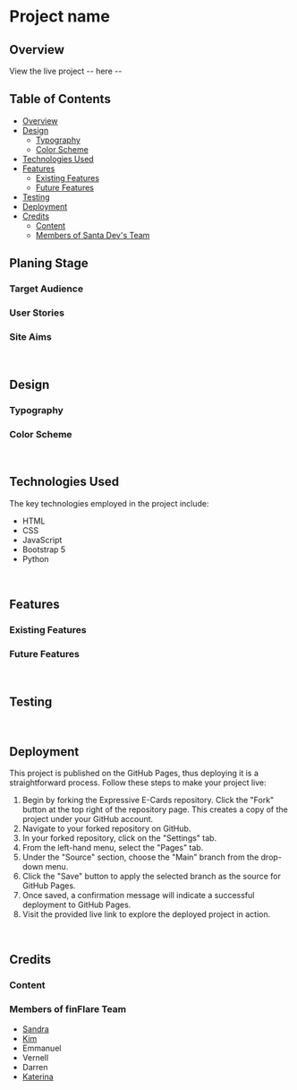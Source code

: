 # Project name

## Overview

View the live project -- here --

## Table of Contents

- [Overview](#overview)
- [Design](#design)
  - [Typography](#typography)
  - [Color Scheme](#color-scheme)
- [Technologies Used](#technologies-used)
- [Features](#features)
  - [Existing Features](#existing-features)
  - [Future Features](#future-features)
- [Testing](#testing)
- [Deployment](#deployment)
- [Credits](#credits)
  - [Content](#content)
  - [Members of Santa Dev's Team](#members-of-santa-devs-team)

## Planing Stage

### Target Audience

### User Stories

### Site Aims

<br>

## Design

### Typography

### Color Scheme

<br>

## Technologies Used

The key technologies employed in the project include:

- HTML
- CSS
- JavaScript
- Bootstrap 5
- Python

<br>

## Features

### Existing Features

### Future Features

<br>

## Testing

<br>

## Deployment

This project is published on the GitHub Pages, thus deploying it is a straightforward process. Follow these steps to make your project live:

1. Begin by forking the Expressive E-Cards repository. Click the "Fork" button at the top right of the repository page. This creates a copy of the project under your GitHub account.
2. Navigate to your forked repository on GitHub.
3. In your forked repository, click on the "Settings" tab.
4. From the left-hand menu, select the "Pages" tab.
5. Under the "Source" section, choose the "Main" branch from the drop-down menu.
6. Click the "Save" button to apply the selected branch as the source for GitHub Pages.
7. Once saved, a confirmation message will indicate a successful deployment to GitHub Pages.
8. Visit the provided live link to explore the deployed project in action.

<br>

## Credits

### Content

### Members of finFlare Team

- [Sandra](https://github.com/SandraBergstrom)
- [Kim](https://github.com/KimBergstroem)
- Emmanuel
- Vernell
- Darren
- [Katerina](https://github.com/e-kai00)
